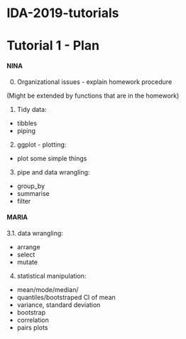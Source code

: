 # IDA-2019-tutorials
# Tutorial 1 - Plan

#### NINA
0. Organizational issues - explain homework procedure

(Might be extended by functions that are in the homework)
1. Tidy data:
 - tibbles
 - piping

2. ggplot - plotting:
- plot some simple things

3. pipe and data wrangling:
  - group_by
  - summarise
  - filter

#### MARIA
3.1. data wrangling:
  - arrange 
  - select 
  - mutate


4. statistical manipulation:

  - mean/mode/median/
  - quantiles/bootstraped CI of mean
  - variance, standard deviation
  - bootstrap
  - correlation 
  - pairs plots
  
  
